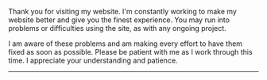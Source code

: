 Thank you for visiting my website. I'm constantly working to make my website better and give you the finest experience. You may run into problems or difficulties using the site, as with any ongoing project.

I am aware of these problems and am making every effort to have them fixed as soon as possible. Please be patient with me as I work through this time. I appreciate your understanding and patience.
___
